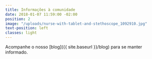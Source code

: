 ```yaml
---
title: Informações à comunidade
date: 2018-01-07 11:59:00 -02:00
position: 2
image: "/uploads/nurse-with-tablet-and-stethoscope_1092910.jpg"
text-position: left
classes: light
---
```


Acompanhe o nosso [blog]({{ site.baseurl }}/blog) para se manter informado.